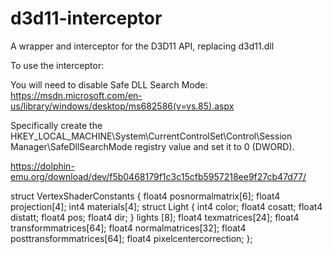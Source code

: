 # d3d11-interceptor
A wrapper and interceptor for the D3D11 API, replacing d3d11.dll

To use the interceptor:

You will need to disable Safe DLL Search Mode:
https://msdn.microsoft.com/en-us/library/windows/desktop/ms682586(v=vs.85).aspx

Specifically create the
HKEY_LOCAL_MACHINE\System\CurrentControlSet\Control\Session Manager\SafeDllSearchMode
registry value and set it to 0 (DWORD).

https://dolphin-emu.org/download/dev/f5b0468179f1c3c15cfb5957218ee9f27cb47d77/

struct VertexShaderConstants
{
       float4 posnormalmatrix[6];
       float4 projection[4];
       int4 materials[4];
       struct Light
       {
               int4 color;
               float4 cosatt;
               float4 distatt;
               float4 pos;
               float4 dir;
       } lights [8];
       float4 texmatrices[24];
       float4 transformmatrices[64];
       float4 normalmatrices[32];
       float4 posttransformmatrices[64];
       float4 pixelcentercorrection;
};

